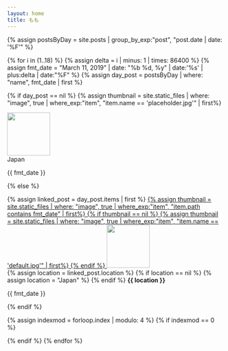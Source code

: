 ```yaml
---
layout: home
title: もも
---
```


<div class="container">

{% assign postsByDay = 
site.posts | group_by_exp:"post", "post.date | date: '%F'" %}
<div class="row">


{% for i in (1..18) %}
{% assign delta = i | minus: 1 | times: 86400 %}
{% assign fmt_date = "March 11, 2019" | date: "%b %d, %y" | date:'%s' | plus:delta | date:"%F" %}
{% assign day_post = postsByDay | where: "name", fmt_date | first %}

{% if day_post == nil %}
{% assign thumbnail = site.static_files | where: "image", true | where_exp:"item", "item.name  == 'placeholder.jpg'" | first%}
<div class="col d3 card">
<img src="{{ site.baseurl }}{{ thumbnail.path }}" class="_blur _width100 " height="100px">
<div class="-content _alignCenter">
Japan
<p>
{{ fmt_date }}<br>
</p>
</div>
</div>

{% else %}
<div class="col d3 card">
{% assign linked_post =  day_post.items | first %}
<a href="{{ site.baseurl }}{{ linked_post.url }}">
{% assign thumbnail = site.static_files | where: "image", true | where_exp:"item", "item.path contains fmt_date" | first%}
{% if thumbnail == nil %}
    {% assign thumbnail = site.static_files | where: "image", true | where_exp:"item", "item.name  == 'default.jpg'" | first%}
{% endif %}
<img src="{{ site.baseurl }}{{ thumbnail.path }}" class="_width100" height="100px">
</a>
<div class="-content _alignCenter">
{% assign location = linked_post.location %}
{% if location == nil %}
    {% assign location = "Japan" %}
{% endif %}
<strong>{{ location }}</strong>
<p>
{{ fmt_date }}
</p>
</div>
</div>

{% endif %}

{% assign indexmod = forloop.index | modulo: 4 %}
{% if indexmod == 0 %}</div><div class="row">{% endif %}
{% endfor %}
</div>

</div>
